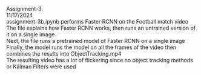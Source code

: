 Assignment-3<br>
11/17/2024<br>
assignment-3b.ipynb performs Faster RCNN on the Football match video<br>
The file explains how Faster RCNN works, then runs an untrained version of it on a single image<br>
Next, the file runs a pretrained model of Faster RCNN on a single image<br>
Finally, the model runs the model on all the frames of the video then combines the results into ObjectTracking.mp4<br>
The resulting video has a lot of flickering since no object tracking methods or Kalman Filters were used<br>
